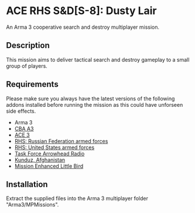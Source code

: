 # ACE RHS S&D[S-8]: Dusty Lair

An Arma 3 cooperative search and destroy multiplayer mission.


## Description

This mission aims to deliver tactical search and destroy gameplay to a small group of players.


## Requirements

Please make sure you always have the latest versions of the following addons installed before running the mission as this could have unforseen side effects.
- Arma 3
- [CBA A3](https://steamcommunity.com/sharedfiles/filedetails/?id=450814997)
- [ACE 3](http://ace3mod.com)
- [RHS: Russian Federation armed forces](http://www.rhsmods.org/mod/1)
- [RHS: United States armed forces](http://www.rhsmods.org/mod/2)
- [Task Force Arrowhead Radio](http://radio.task-force.ru/en)
- [Kunduz, Afghanistan](https://steamcommunity.com/sharedfiles/filedetails/?id=421620913)
- [Mission Enhanced Little Bird](http://www.armaholic.com/page.php?id=28856)

## Installation

Extract the supplied files into the Arma 3 multiplayer folder "Arma3/MPMissions".
